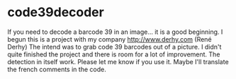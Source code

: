 # code39decoder
If you need to decode a barcode 39 in an image... it is a good beginning.
I begun this is a project with my company http://www.derhy.com  (René Derhy) 
The intend was to grab code 39 barcodes out of a picture.
I didn't quite finished the project and there is room for a lot of improvement.
The detection in itself work.
Please let me know if you use it.
Maybe I'll translate the french comments in the code.

